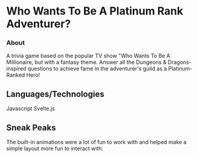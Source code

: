 # Who Wants To Be A Platinum Rank Adventurer?

### About

A trivia game based on the popular TV show "Who Wants To Be A Millionaire, but with a fantasy theme. Answer all the Dungeons & Dragons-inspired questions to achieve fame in the adventurer's guild as a Platinum-Ranked Hero!

## Languages/Technologies

Javascript
Svelte.js

## Sneak Peaks

The built-in animations were a lot of fun to work with and helped make a simple layout more fun to interact with.


```
```
